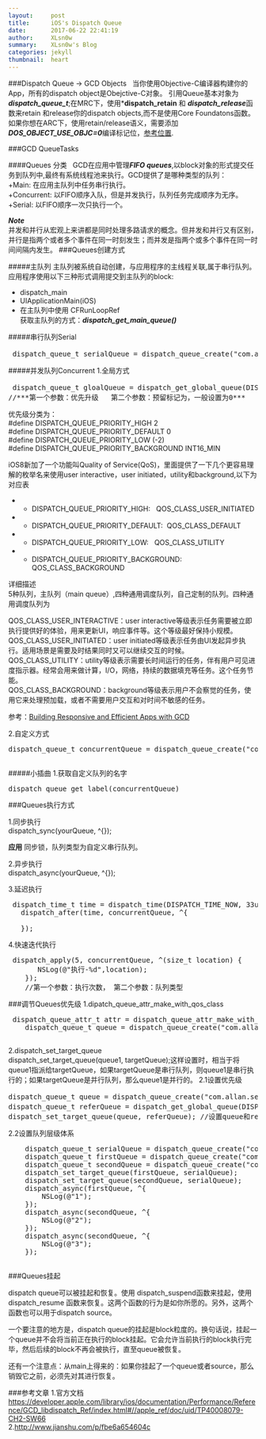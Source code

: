 ```yaml
---
layout:     post
title:      iOS's Dispatch Queue
date:       2017-06-22 22:41:19
author:     XLsn0w
summary:    XLsn0w's Blog
categories: jekyll
thumbnail:  heart
---
```


###Dispatch Queue -> GCD Objects
&nbsp;&nbsp;当你使用Objective-C编译器构建你的App，所有的dispatch object是Obejctive-C对象。
引用Queue基本对象为***dispatch_queue_t***;在MRC下，使用***dispatch_retain** 和 ***dispatch_release***函数来retain 和release你的dispatch objects,而不是使用Core Foundatons函数。如果你想在ARC下，使用retain/release语义，需要添加 ***DOS_OBJECT_USE_OBJC=0***编译标记位，[参考位置](http://stackoverflow.com/questions/8618632/does-arc-support-dispatch-queues).

###GCD QueueTasks

####Queues 分类
&nbsp;&nbsp;GCD在应用中管理***FIFO queues***,以block对象的形式提交任务到队列中,最终有系统线程池来执行。GCD提供了是哪种类型的队列：<br/>
+Main:       在应用主队列中任务串行执行。<br/>
+Concurrent: 以FIFO顺序入队，但是并发执行，队列任务完成顺序为无序。<br/>
+Serial:     以FIFO顺序一次只执行一个。<br/>

***Note***<br/>
并发和并行从宏观上来讲都是同时处理多路请求的概念。但并发和并行又有区别，并行是指两个或者多个事件在同一时刻发生；而并发是指两个或多个事件在同一时间间隔内发生。
###Queues创建方式

#####主队列
主队列被系统自动创建，与应用程序的主线程关联,属于串行队列。应用程序使用以下三种形式调用提交到主队列的block:<br/>
+ dispatch_main<br/>
+ UIApplicationMain(iOS)<br/>
+ 在主队列中使用 CFRunLoopRef<br/>
获取主队列的方式：***dispatch_get_main_queue()***

#####串行队列Serial
<pre> dispatch_queue_t serialQueue = dispatch_queue_create("com.allan.queue", DISPATCH_QUEUE_SERIAL); //DISPATCH_QUEUE_SERIAL也可写为NULL
</pre>
#####并发队列Concurrent
1.全局方式<br/>
<pre> dispatch_queue_t gloalQueue = dispatch_get_global_queue(DISPATCH_QUEUE_PRIORITY_DEFAULT, 0);全局共享并发队列
//***第一个参数：优先升级   第二个参数：预留标记为，一般设置为0***</pre>
 优先级分类为：<br/>
 #define DISPATCH_QUEUE_PRIORITY_HIGH        2	<br/>
 #define DISPATCH_QUEUE_PRIORITY_DEFAULT     0<br/>
 #define DISPATCH_QUEUE_PRIORITY_LOW         (-2)<br/>
 #define DISPATCH_QUEUE_PRIORITY_BACKGROUND  INT16_MIN<br/>

iOS8新加了一个功能叫Quality of Service(QoS)，里面提供了一下几个更容易理解的枚举名来使用user interactive，user initiated，utility和background,以下为对应表<br/>
*  - DISPATCH_QUEUE_PRIORITY_HIGH: &nbsp;         QOS_CLASS_USER_INITIATED<br/>
 *  - DISPATCH_QUEUE_PRIORITY_DEFAULT:&nbsp;      QOS_CLASS_DEFAULT<br/>
 *  - DISPATCH_QUEUE_PRIORITY_LOW: &nbsp;         QOS_CLASS_UTILITY<br/>
 *  - DISPATCH_QUEUE_PRIORITY_BACKGROUND:&nbsp;   QOS_CLASS_BACKGROUND<br/>

详细描述<br/>
 5种队列，主队列（main queue）,四种通用调度队列，自己定制的队列。四种通用调度队列为<br/>

QOS_CLASS_USER_INTERACTIVE：user interactive等级表示任务需要被立即执行提供好的体验，用来更新UI，响应事件等。这个等级最好保持小规模。<br/>
QOS_CLASS_USER_INITIATED：user initiated等级表示任务由UI发起异步执行。适用场景是需要及时结果同时又可以继续交互的时候。<br/>
QOS_CLASS_UTILITY：utility等级表示需要长时间运行的任务，伴有用户可见进度指示器。经常会用来做计算，I/O，网络，持续的数据填充等任务。这个任务节能。<br/>
QOS_CLASS_BACKGROUND：background等级表示用户不会察觉的任务，使用它来处理预加载，或者不需要用户交互和对时间不敏感的任务。<br/>

参考：[Building Responsive and Efficient Apps with GCD](https://developer.apple.com/videos/play/wwdc2015-718/)


2.自定义方式<br/>

 <pre>dispatch_queue_t concurrentQueue = dispatch_queue_create("com.allan.concurrent", DISPATCH_QUEUE_CONCURRENT);
 </pre>


#####小插曲
1.获取自定义队列的名字
<pre>dispatch_queue_get_label(concurrentQueue)</pre>


###Queues执行方式

1.同步执行<br/>
dispatch_sync(yourQueue, ^{});

 **应用**
 同步锁，队列类型为自定义串行队列。


2.异步执行<br/>
dispatch_async(yourQueue, ^{});<br/>

3.延迟执行
<pre>
 dispatch_time_t time = dispatch_time(DISPATCH_TIME_NOW, 33ull * NSEC_PER_SEC);
   dispatch_after(time, concurrentQueue, ^{

   });</pre>
4.快速迭代执行
<pre>
 dispatch_apply(5, concurrentQueue, ^(size_t location) {
       NSLog(@"执行-%d",location);
    });
    //第一个参数：执行次数， 第二个参数：队列类型
</pre>


###调节Queues优先级
1.dipatch_queue_attr_make_with_qos_class
<pre>
 dispatch_queue_attr_t attr = dispatch_queue_attr_make_with_qos_class(DISPATCH_QUEUE_SERIAL, QOS_CLASS_UTILITY, 100);
    dispatch_queue_t queue = dispatch_queue_create("com.allan.qosqueue", attr);

</pre>
2.dispatch_set_target_queue<br/>
dispatch_set_target_queue(queue1, targetQueue);这样设置时，相当于将queue1指派给targetQueue，如果targetQueue是串行队列，则queue1是串行执行的；如果targetQueue是并行队列，那么queue1是并行的。
2.1设置优先级
<pre>
dispatch_queue_t queue = dispatch_queue_create("com.allan.settargetqueue",); //需要设置优先级的queue
dispatch_queue_t referQueue = dispatch_get_global_queue(DISPATCH_QUEUE_PRIORITY_LOW, ); //参考优先级
dispatch_set_target_queue(queue, referQueue); //设置queue和referQueue的优先级一样
</pre>
2.2设置队列层级体系
<pre>
    dispatch_queue_t serialQueue = dispatch_queue_create("com.allan.serialqueue", DISPATCH_QUEUE_SERIAL);
    dispatch_queue_t firstQueue = dispatch_queue_create("com.allan.firstqueue", DISPATCH_QUEUE_SERIAL);
    dispatch_queue_t secondQueue = dispatch_queue_create("com.allan.secondqueue", DISPATCH_QUEUE_CONCURRENT);
    dispatch_set_target_queue(firstQueue, serialQueue);
    dispatch_set_target_queue(secondQueue, serialQueue);
    dispatch_async(firstQueue, ^{
        NSLog(@"1");
    });
    dispatch_async(secondQueue, ^{
        NSLog(@"2");
    });
    dispatch_async(secondQueue, ^{
        NSLog(@"3");
    });

</pre>

###Queues挂起

dispatch queue可以被挂起和恢复。使用 dispatch_suspend函数来挂起，使用  dispatch_resume 函数来恢复。这两个函数的行为是如你所愿的。另外，这两个函数也可以用于dispatch source。

一个要注意的地方是，dispatch queue的挂起是block粒度的。换句话说，挂起一个queue并不会将当前正在执行的block挂起。它会允许当前执行的block执行完毕，然后后续的block不再会被执行，直至queue被恢复。

还有一个注意点：从main上得来的：如果你挂起了一个queue或者source，那么销毁它之前，必须先对其进行恢复。



###参考文章
1.官方文档<https://developer.apple.com/library/ios/documentation/Performance/Reference/GCD_libdispatch_Ref/index.html#//apple_ref/doc/uid/TP40008079-CH2-SW66><br/>
2.<http://www.jianshu.com/p/fbe6a654604c>

[1]: https://xlsn0w.github.io
